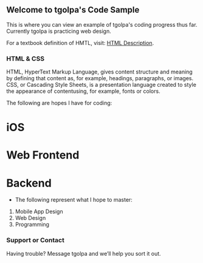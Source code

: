 ## Welcome to tgolpa's Code Sample

This is where you can view an example of tgolpa's coding progress thus far. Currently tgolpa is practicing web design.

For a textbook definition of HMTL, visit: [HTML Description](https://en.wikipedia.org/wiki/HTML).

### HTML & CSS

HTML, HyperText Markup Language, gives content structure and meaning by defining that content as, for example, headings, paragraphs, or images. CSS, or Cascading Style Sheets, is a presentation language created to style the appearance of contentusing, for example, fonts or colors.

The following are hopes I have for coding:

# iOS
# Web Frontend
# Backend

- The following represent what I hope to master:

1. Mobile App Design
2. Web Design
3. Programming


### Support or Contact

Having trouble? Message tgolpa and we’ll help you sort it out.
